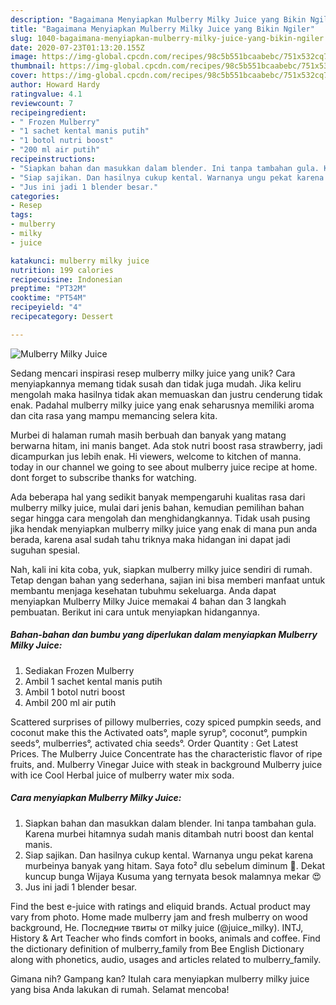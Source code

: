 ```yaml
---
description: "Bagaimana Menyiapkan Mulberry Milky Juice yang Bikin Ngiler"
title: "Bagaimana Menyiapkan Mulberry Milky Juice yang Bikin Ngiler"
slug: 1040-bagaimana-menyiapkan-mulberry-milky-juice-yang-bikin-ngiler
date: 2020-07-23T01:13:20.155Z
image: https://img-global.cpcdn.com/recipes/98c5b551bcaabebc/751x532cq70/mulberry-milky-juice-foto-resep-utama.jpg
thumbnail: https://img-global.cpcdn.com/recipes/98c5b551bcaabebc/751x532cq70/mulberry-milky-juice-foto-resep-utama.jpg
cover: https://img-global.cpcdn.com/recipes/98c5b551bcaabebc/751x532cq70/mulberry-milky-juice-foto-resep-utama.jpg
author: Howard Hardy
ratingvalue: 4.1
reviewcount: 7
recipeingredient:
- " Frozen Mulberry"
- "1 sachet kental manis putih"
- "1 botol nutri boost"
- "200 ml air putih"
recipeinstructions:
- "Siapkan bahan dan masukkan dalam blender. Ini tanpa tambahan gula. Karena murbei hitamnya sudah manis ditambah nutri boost dan kental manis."
- "Siap sajikan. Dan hasilnya cukup kental. Warnanya ungu pekat karena murbeinya banyak yang hitam. Saya foto² dlu sebelum diminum 🤭. Dekat kuncup bunga Wijaya Kusuma yang ternyata besok malamnya mekar 😍"
- "Jus ini jadi 1 blender besar."
categories:
- Resep
tags:
- mulberry
- milky
- juice

katakunci: mulberry milky juice 
nutrition: 199 calories
recipecuisine: Indonesian
preptime: "PT32M"
cooktime: "PT54M"
recipeyield: "4"
recipecategory: Dessert

---
```



![Mulberry Milky Juice](https://img-global.cpcdn.com/recipes/98c5b551bcaabebc/751x532cq70/mulberry-milky-juice-foto-resep-utama.jpg)

Sedang mencari inspirasi resep mulberry milky juice yang unik? Cara menyiapkannya memang tidak susah dan tidak juga mudah. Jika keliru mengolah maka hasilnya tidak akan memuaskan dan justru cenderung tidak enak. Padahal mulberry milky juice yang enak seharusnya memiliki aroma dan cita rasa yang mampu memancing selera kita.

Murbei di halaman rumah masih berbuah dan banyak yang matang berwarna hitam, ini manis banget. Ada stok nutri boost rasa strawberry, jadi dicampurkan jus lebih enak. Hi viewers, welcome to kitchen of manna. today in our channel we going to see about mulberry juice recipe at home. dont forget to subscribe thanks for watching.

Ada beberapa hal yang sedikit banyak mempengaruhi kualitas rasa dari mulberry milky juice, mulai dari jenis bahan, kemudian pemilihan bahan segar hingga cara mengolah dan menghidangkannya. Tidak usah pusing jika hendak menyiapkan mulberry milky juice yang enak di mana pun anda berada, karena asal sudah tahu triknya maka hidangan ini dapat jadi suguhan spesial.


Nah, kali ini kita coba, yuk, siapkan mulberry milky juice sendiri di rumah. Tetap dengan bahan yang sederhana, sajian ini bisa memberi manfaat untuk membantu menjaga kesehatan tubuhmu sekeluarga. Anda dapat menyiapkan Mulberry Milky Juice memakai 4 bahan dan 3 langkah pembuatan. Berikut ini cara untuk menyiapkan hidangannya.

<!--inarticleads1-->

##### Bahan-bahan dan bumbu yang diperlukan dalam menyiapkan Mulberry Milky Juice:

1. Sediakan  Frozen Mulberry
1. Ambil 1 sachet kental manis putih
1. Ambil 1 botol nutri boost
1. Ambil 200 ml air putih


Scattered surprises of pillowy mulberries, cozy spiced pumpkin seeds, and coconut make this the Activated oats°, maple syrup°, coconut°, pumpkin seeds°, mulberries°, activated chia seeds°. Order Quantity : Get Latest Prices. The Mulberry Juice Concentrate has the characteristic flavor of ripe fruits, and. Mulberry Vinegar Juice with steak in background Mulberry juice with ice Cool Herbal juice of mulberry water mix soda. 

<!--inarticleads2-->

##### Cara menyiapkan Mulberry Milky Juice:

1. Siapkan bahan dan masukkan dalam blender. Ini tanpa tambahan gula. Karena murbei hitamnya sudah manis ditambah nutri boost dan kental manis.
1. Siap sajikan. Dan hasilnya cukup kental. Warnanya ungu pekat karena murbeinya banyak yang hitam. Saya foto² dlu sebelum diminum 🤭. Dekat kuncup bunga Wijaya Kusuma yang ternyata besok malamnya mekar 😍
1. Jus ini jadi 1 blender besar.


Find the best e-juice with ratings and eliquid brands. Actual product may vary from photo. Home made mulberry jam and fresh mulberry on wood background, He. Последние твиты от milky juice (@juice_milky). INTJ, History &amp; Art Teacher who finds comfort in books, animals and coffee. Find the dictionary definition of mulberry_family from Bee English Dictionary along with phonetics, audio, usages and articles related to mulberry_family. 

Gimana nih? Gampang kan? Itulah cara menyiapkan mulberry milky juice yang bisa Anda lakukan di rumah. Selamat mencoba!
